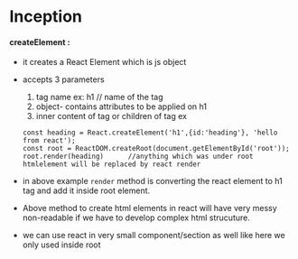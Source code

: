 # Inception

#### createElement :
- it creates a React Element which is js object
- accepts 3 parameters
  1. tag name ex: h1 // name of the tag
  2. object- contains attributes to be applied on h1
  3. inner content of tag or children of tag
  ex
  ```
  const heading = React.createElement('h1',{id:'heading'}, 'hello from react');
  const root = ReactDOM.createRoot(document.getElementById('root'));
  root.render(heading)      //anything which was under root htmlelement will be replaced by react render
  ```
  
- in above example `render` method is converting the react element to h1 tag and add it inside root element.

- Above method to create html elements in react will have very messy non-readable if we have to develop complex html strucuture.

- we can use react in very small component/section as well like here we only used inside root
